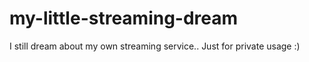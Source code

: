 # my-little-streaming-dream
I still dream about my own streaming service.. Just for private usage :)
